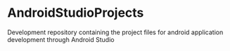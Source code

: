 # AndroidStudioProjects
Development repository containing the project files for android application development through Android Studio

